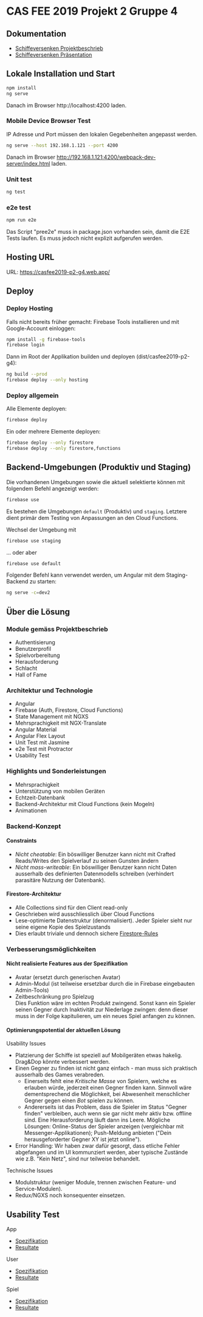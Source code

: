 # CAS FEE 2019 Projekt 2 Gruppe 4

## Dokumentation

- [Schiffeversenken Projektbeschrieb](doc/project/description.pdf)
- [Schiffeversenken Präsentation](doc/project/presentation.pdf)

## Lokale Installation und Start

```sh
npm install
ng serve
```
Danach im Browser http://localhost:4200 laden.

### Mobile Device Browser Test

IP Adresse und Port müssen den lokalen Gegebenheiten angepasst werden.

```sh
ng serve --host 192.168.1.121 --port 4200
```

Danach im Browser
http://192.168.1.121:4200/webpack-dev-server/index.html laden.

### Unit test

```sh
ng test
```

### e2e test

```sh
npm run e2e
```

Das Script "pree2e" muss in package.json vorhanden sein, damit die E2E Tests laufen. Es muss jedoch nicht explizit aufgerufen werden. 

## Hosting URL

URL: https://casfee2019-p2-g4.web.app/

## Deploy

### Deploy Hosting

Falls nicht bereits früher gemacht: Firebase Tools installieren und 
mit Google-Account einloggen:

```sh
npm install -g firebase-tools
firebase login
```

Dann im Root der Applikation builden und deployen (dist/casfee2019-p2-g4): 

```sh
ng build --prod
firebase deploy --only hosting
```

### Deploy allgemein

Alle Elemente deployen:
```sh
firebase deploy
```

Ein oder mehrere Elemente deployen:
```sh
firebase deploy --only firestore
firebase deploy --only firestore,functions
```

## Backend-Umgebungen (Produktiv und Staging)

Die vorhandenen Umgebungen sowie die aktuell selektierte können mit folgendem Befehl angezeigt werden:

```sh
firebase use
```

Es bestehen die Umgebungen `default` (Produktiv) und `staging`. Letztere dient primär dem Testing von Anpassungen an den Cloud Functions. 

Wechsel der Umgebung mit
```sh
firebase use staging
```
... oder aber
```sh
firebase use default
```

Folgender Befehl kann verwendet werden, um Angular mit dem Staging-Backend zu starten:

```sh
ng serve -c=dev2
```

## Über die Lösung

### Module gemäss Projektbeschrieb

- Authentisierung
- Benutzerprofil
- Spielvorbereitung
- Herausforderung
- Schlacht
- Hall of Fame

### Architektur und Technologie

- Angular
- Firebase (Auth, Firestore, Cloud Functions)
- State Management mit NGXS
- Mehrsprachigkeit mit NGX-Translate
- Angular Material
- Angular Flex Layout
- Unit Test mit Jasmine
- e2e Test mit Protractor
- Usability Test

### Highlights und Sonderleistungen

- Mehrsprachigkeit
- Unterstützung von mobilen Geräten
- Echtzeit-Datenbank
- Backend-Architektur mit Cloud Functions (kein Mogeln)
- Animationen

### Backend-Konzept

#### Constraints

- *Nicht cheatable*: Ein böswilliger Benutzer kann nicht mit Crafted Reads/Writes den Spielverlauf zu seinen Gunsten ändern
- *Nicht mass-writeable*: Ein böswilliger Benutzer kann nicht Daten ausserhalb des definierten Datenmodells schreiben (verhindert parasitäre Nutzung der Datenbank).

#### Firestore-Architektur

- Alle Collections sind für den Client read-only
- Geschrieben wird ausschliesslich über Cloud Functions
- Lese-optimierte Datenstruktur (denormalisiert). Jeder Spieler sieht nur seine eigene Kopie des Spielzustands
- Dies erlaubt triviale und dennoch sichere [Firestore-Rules](firestore.rules)

### Verbesserungsmöglichkeiten

#### Nicht realisierte Features aus der Spezifikation

- Avatar (ersetzt durch generischen Avatar)
- Admin-Modul (ist teilweise ersetzbar durch die in Firebase eingebauten Admin-Tools)
- Zeitbeschränkung pro Spielzug  
  Dies Funktion wäre im echten Produkt zwingend. Sonst kann ein Spieler seinen Gegner 
  durch Inaktivität zur Niederlage zwingen: denn dieser muss in der Folge kapitulieren, 
  um ein neues Spiel anfangen zu können.

#### Optimierungspotential der aktuellen Lösung

Usability Issues
- Platzierung der Schiffe ist speziell auf Mobilgeräten etwas hakelig. Drag&Dop könnte verbessert werden.
- Einen Gegner zu finden ist nicht ganz einfach - man muss sich praktisch
  ausserhalb des Games verabreden. 
    - Einerseits fehlt eine _Kritische Masse_ von Spielern, welche es erlauben würde, jederzeit
      einen Gegner finden kann. Sinnvoll wäre dementsprechend die Möglichkeit, bei Abwesenheit 
      menschlicher Gegner gegen einen _Bot_ spielen zu können. 
    - Andererseits ist das Problem, dass die Spieler im Status "Gegner finden" verbleiben, 
      auch wenn sie gar nicht mehr aktiv bzw. offline sind. Eine Herausforderung läuft dann ins Leere.
      Mögliche Lösungen: Online-Status der Spieler anzeigen (vergleichbar mit Messenger-Applikationen); 
      Push-Meldung anbieten ("Dein herausgeforderter Gegner XY ist jetzt online").
- Error Handling: Wir haben zwar dafür gesorgt, dass etliche Fehler abgefangen und im UI kommunziert werden, 
  aber typische Zustände wie z.B. "Kein Netz", sind nur teilweise behandelt.

Technische Issues
- Modulstruktur (weniger Module, trennen zwischen Feature- und Service-Modulen).
- Redux/NGXS noch konsequenter einsetzen.

## Usability Test

App

- [Spezifikation](doc/usability/app-usability-test-spec.md)
- [Resultate](doc/usability/app-usability-test-result.md)

User

- [Spezifikation](doc/usability/user-usability-test-spec.md)
- [Resultate](doc/usability/user-usability-test-result.md)

Spiel

- [Spezifikation](doc/usability/game-usability-test-spec.md)
- [Resultate](doc/usability/game-usability-test-result.md)
